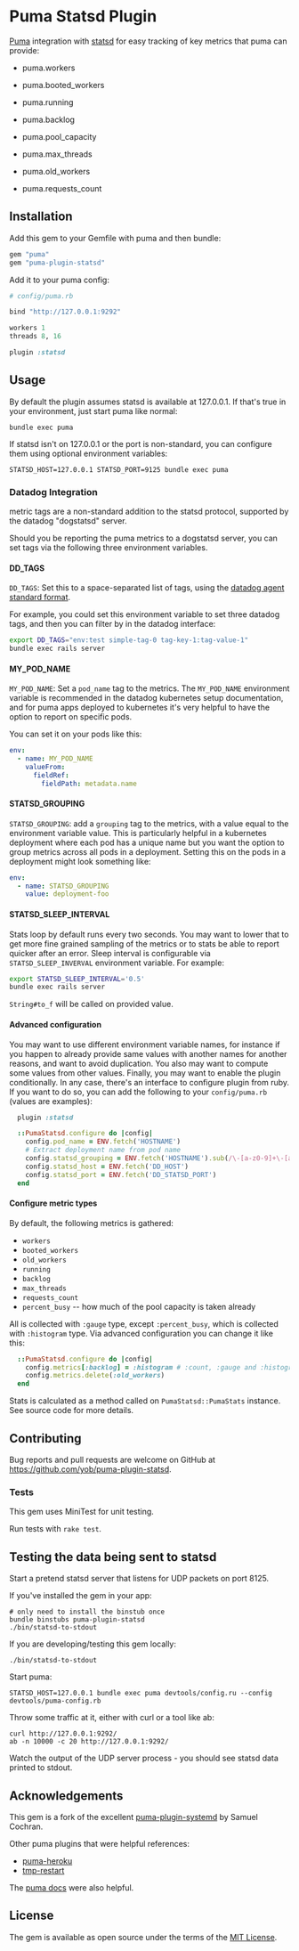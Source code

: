 # Puma Statsd Plugin

[Puma][puma] integration with [statsd][statsd] for easy tracking of key metrics
that puma can provide:

* puma.workers
* puma.booted_workers
* puma.running
* puma.backlog
* puma.pool_capacity
* puma.max_threads
* puma.old_workers
* puma.requests_count

  [puma]: https://github.com/puma/puma
  [statsd]: https://github.com/etsy/statsd

## Installation

Add this gem to your Gemfile with puma and then bundle:

```ruby
gem "puma"
gem "puma-plugin-statsd"
```

Add it to your puma config:

```ruby
# config/puma.rb

bind "http://127.0.0.1:9292"

workers 1
threads 8, 16

plugin :statsd
```

## Usage

By default the plugin assumes statsd is available at 127.0.0.1. If that's true in your environment, just start puma like normal:

```
bundle exec puma
```

If statsd isn't on 127.0.0.1 or the port is non-standard, you can configure them using optional environment variables:

```
STATSD_HOST=127.0.0.1 STATSD_PORT=9125 bundle exec puma
```

### Datadog Integration

metric tags are a non-standard addition to the statsd protocol, supported by
the datadog "dogstatsd" server.

Should you be reporting the puma metrics to a dogstatsd server, you can set
tags via the following three environment variables.

#### DD_TAGS

`DD_TAGS`: Set this to a space-separated list of tags, using the
[datadog agent standard format](https://docs.datadoghq.com/agent/docker/?tab=standard#global-options).

For example, you could set this environment variable to set three datadog tags,
and then you can filter by in the datadog interface:

```bash
export DD_TAGS="env:test simple-tag-0 tag-key-1:tag-value-1"
bundle exec rails server
```

#### MY_POD_NAME

`MY_POD_NAME`: Set a `pod_name` tag to the metrics. The `MY_POD_NAME`
environment variable is recommended in the datadog kubernetes setup
documentation, and for puma apps deployed to kubernetes it's very helpful to
have the option to report on specific pods.

You can set it on your pods like this:

```yaml
env:
  - name: MY_POD_NAME
    valueFrom:
      fieldRef:
        fieldPath: metadata.name
```

#### STATSD_GROUPING

`STATSD_GROUPING`: add a `grouping` tag to the metrics, with a value equal to
the environment variable value. This is particularly helpful in a kubernetes
deployment where each pod has a unique name but you want the option to group
metrics across all pods in a deployment. Setting this on the pods in a
deployment might look something like:

```yaml
env:
  - name: STATSD_GROUPING
    value: deployment-foo
```

#### STATSD_SLEEP_INTERVAL
Stats loop by default runs every two seconds. You may want to lower that to get more fine grained sampling of the metrics or to stats be able to report quicker after an error. Sleep interval is configurable via `STATSD_SLEEP_INVERVAL` environment variable. For example:

```bash
export STATSD_SLEEP_INTERVAL='0.5'
bundle exec rails server
```

`String#to_f` will be called on provided value.

#### Advanced configuration
You may want to use different environment variable names, for instance if you
happen to already provide same values with another names for another reasons,
and want to avoid duplication. You also may want to compute some values from
other values. Finally, you may want to enable the plugin conditionally. In any
case, there's an interface to configure plugin from ruby. If you want to do so,
you can add the following to your `config/puma.rb` (values are examples):

```ruby
  plugin :statsd

  ::PumaStatsd.configure do |config|
    config.pod_name = ENV.fetch('HOSTNAME')
    # Extract deployment name from pod name
    config.statsd_grouping = ENV.fetch('HOSTNAME').sub(/\-[a-z0-9]+\-[a-z0-9]{5}$/, '')
    config.statsd_host = ENV.fetch('DD_HOST')
    config.statsd_port = ENV.fetch('DD_STATSD_PORT')
  end
```

#### Configure metric types
By default, the following metrics is gathered: 

* `workers`
* `booted_workers`
* `old_workers`
* `running`
* `backlog`
* `max_threads`
* `requests_count`
* `percent_busy` -- how much of the pool capacity is taken already

All is collected with `:gauge` type, except `:percent_busy`, which is collected
with `:histogram` type. Via advanced configuration you can change it like this:

```ruby
  ::PumaStatsd.configure do |config|
    config.metrics[:backlog] = :histogram # :count, :gauge and :histogram is supported
    config.metrics.delete(:old_workers)
  end
```

Stats is calculated as a method called on `PumaStatsd::PumaStats` instance. See
source code for more details.

## Contributing

Bug reports and pull requests are welcome on GitHub at
https://github.com/yob/puma-plugin-statsd.

### Tests

This gem uses MiniTest for unit testing.

Run tests with `rake test`.

## Testing the data being sent to statsd

Start a pretend statsd server that listens for UDP packets on port 8125.

If you've installed the gem in your app:

    # only need to install the binstub once
    bundle binstubs puma-plugin-statsd
    ./bin/statsd-to-stdout

If you are developing/testing this gem locally:

    ./bin/statsd-to-stdout

Start puma:

    STATSD_HOST=127.0.0.1 bundle exec puma devtools/config.ru --config devtools/puma-config.rb

Throw some traffic at it, either with curl or a tool like ab:

    curl http://127.0.0.1:9292/
    ab -n 10000 -c 20 http://127.0.0.1:9292/

Watch the output of the UDP server process - you should see statsd data printed to stdout.

## Acknowledgements

This gem is a fork of the excellent [puma-plugin-systemd][puma-plugin-systemd] by
Samuel Cochran.

  [puma-plugin-systemd]: https://github.com/sj26/puma-plugin-systemd

Other puma plugins that were helpful references:

* [puma-heroku](https://github.com/evanphx/puma-heroku)
* [tmp-restart](https://github.com/puma/puma/blob/master/lib/puma/plugin/tmp_restart.rb)

The [puma docs](https://github.com/puma/puma/blob/master/docs/plugins.md) were also helpful.

## License

The gem is available as open source under the terms of the [MIT License][license].

  [license]: http://opensource.org/licenses/MIT
